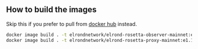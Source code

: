 ## How to build the images

Skip this if you prefer to pull from [docker hub](https://hub.docker.com/u/elrondnetwork) instead.

```bash
docker image build . -t elrondnetwork/elrond-rosetta-observer-mainnet:e1.1.0.1 -f ./observer/Dockerfile
docker image build . -t elrondnetwork/elrond-rosetta-proxy-mainnet:e1.1.0.1 -f ./proxy/Dockerfile
```